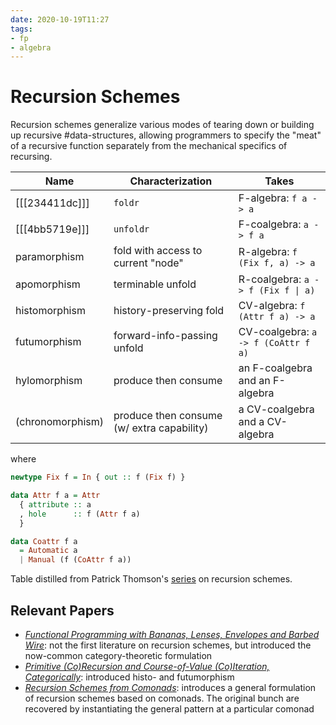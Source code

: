 ```yaml
---
date: 2020-10-19T11:27
tags:
- fp
- algebra
---
```


# Recursion Schemes

Recursion schemes generalize various modes of tearing down or building up
recursive #data-structures, allowing programmers to specify the "meat" of a
recursive function separately from the mechanical specifics of recursing.

| Name | Characterization | Takes
|------|------------------|------
| [[[234411dc]]] | `foldr` | F-algebra: `f a -> a`
| [[[4bb5719e]]] | `unfoldr` | F-coalgebra: `a -> f a`
| paramorphism | fold with access to current "node" | R-algebra: `f (Fix f, a) -> a`
| apomorphism | terminable unfold | R-coalgebra: `a -> f (Fix f \| a)`
| histomorphism | history-preserving fold | CV-algebra: `f (Attr f a) -> a`
| futumorphism | forward-info-passing unfold | CV-coalgebra: `a -> f (CoAttr f a)`
| hylomorphism | produce then consume | an F-coalgebra and an F-algebra
| (chronomorphism) | produce then consume (w/ extra capability) | a CV-coalgebra and a CV-algebra

where

```haskell
newtype Fix f = In { out :: f (Fix f) }

data Attr f a = Attr
  { attribute :: a
  , hole      :: f (Attr f a)
  }

data Coattr f a
  = Automatic a
  | Manual (f (CoAttr f a))
```

Table distilled from Patrick Thomson's [series] on recursion schemes.

[series]: https://blog.sumtypeofway.com/posts/recursion-schemes-part-6.html

## Relevant Papers

- [_Functional Programming with Bananas, Lenses, Envelopes and Barbed
    Wire_][fp]: not the first literature on recursion schemes, but introduced
    the now-common category-theoretic formulation
- [_Primitive (Co)Recursion and Course-of-Value (Co)Iteration,
    Categorically_][corecursion]: introduced histo- and futumorphism
- [_Recursion Schemes from Comonads_][comonad]: introduces a general
    formulation of recursion schemes based on comonads. The original bunch are
    recovered by instantiating the general pattern at a particular comonad

[fp]: https://ris.utwente.nl/ws/portalfiles/portal/6142047/db-utwente-40501F46.pdf
[corecursion]: https://www.researchgate.net/publication/2237199_Primitive_CoRecursion_and_Course-of-Value_CoIteration_Categorically
[comonad]: https://www.researchgate.net/publication/220673192_Recursion_Schemes_from_Comonads
